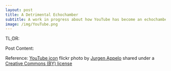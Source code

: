 ```yaml
---
layout: post
title: A Detrimental Echochamber
subtitle: A work in progress about how YouTube has become an echochamber of information and entertainment.
image: /img/YouTube.png
---
```


TL;DR:

Post Content:

Reference:
<a title="YouTube icon" href="https://flickr.com/photos/jurgenappelo/7749081576">YouTube icon</a> flickr photo by <a href="https://flickr.com/people/jurgenappelo">Jurgen Appelo</a> shared under a <a href="https://creativecommons.org/licenses/by/2.0/">Creative Commons (BY) license</a> </small>

